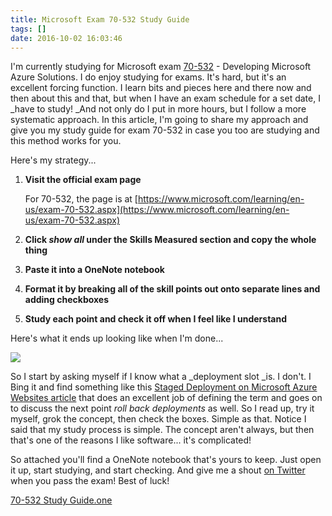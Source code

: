 ```yaml
---
title: Microsoft Exam 70-532 Study Guide
tags: []
date: 2016-10-02 16:03:46
---
```


I&#39;m currently studying for Microsoft exam [70-532](https://www.microsoft.com/learning/en-us/exam-70-532.aspx) - Developing Microsoft Azure Solutions. I do enjoy studying for exams. It&#39;s hard, but it&#39;s an excellent forcing function. I learn bits and pieces here and there now and then about this and that, but when I have an exam schedule for a set date, I _have to study! _And not only do I put in more hours, but I follow a more systematic approach. In this article, I&#39;m going to share my approach and give you my study guide for exam 70-532 in case you too are studying and this method works for you.

Here&#39;s my strategy...

1.  **Visit the official exam page**

	For 70-532, the page is at [https://www.microsoft.com/learning/en-us/exam-70-532.aspx](https://www.microsoft.com/learning/en-us/exam-70-532.aspx)
2.  **Click _show all_ under the Skills Measured section and copy the whole thing**
3.  **Paste it into a OneNote notebook**
4.  **Format it by breaking all of the skill points out onto separate lines and adding checkboxes**
5.  **Study each point and check it off when I feel like I understand**

Here&#39;s what it ends up looking like when I&#39;m done...

![](http://codefoster.blob.core.windows.net/site/image/644b4f82be5e4be6a4eea99f395a6da1/70532_sample_1.png)

So I start by asking myself if I know what a _deployment slot _is. I don&#39;t. I Bing it and find something like this [Staged Deployment on Microsoft Azure Websites&nbsp;article](http://azure.microsoft.com/en-us/documentation/articles/web-sites-staged-publishing/) that does an excellent job of defining the term and goes on to discuss the next point _roll back deployments_ as well. So I read up, try it myself, grok the concept, then check the boxes. Simple as that. Notice I said that my study process is simple. The concept aren&#39;t always, but then that&#39;s one of the reasons I like software... it&#39;s complicated!

So attached you&#39;ll find a OneNote notebook that&#39;s yours to keep. Just open it up, start studying, and start checking. And give me a shout [on Twitter](http://twitter.com/codefoster) when you pass the exam! Best of luck!

[70-532 Study Guide.one](/bcms-media/Files/Download?id=216ddac9-8d01-4d3e-a7d4-a41c0081f40b)